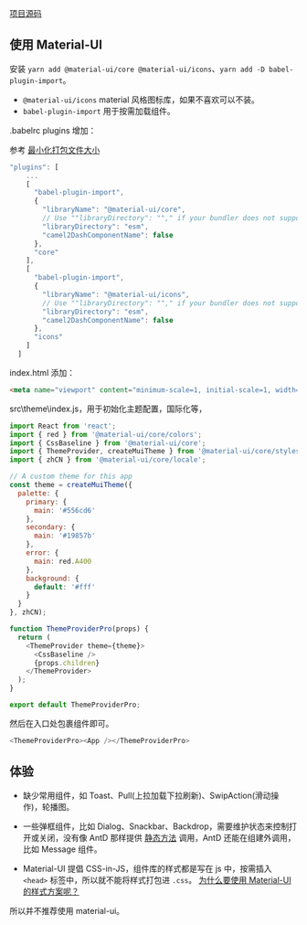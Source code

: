 [项目源码](https://github.com/zhuanglong/react-template/tree/h5_material-ui)

## 使用 Material-UI

安装 `yarn add @material-ui/core @material-ui/icons`、`yarn add -D babel-plugin-import`。

- `@material-ui/icons` material 风格图标库，如果不喜欢可以不装。
- `babel-plugin-import` 用于按需加载组件。

.babelrc plugins 增加：

参考 [最小化打包文件大小](https://material-ui.com/zh/guides/minimizing-bundle-size/#development-environment)

```js
"plugins": [
    ...
    [
      "babel-plugin-import",
      {
        "libraryName": "@material-ui/core",
        // Use ""libraryDirectory": ""," if your bundler does not support ES modules
        "libraryDirectory": "esm",
        "camel2DashComponentName": false
      },
      "core"
    ],
    [
      "babel-plugin-import",
      {
        "libraryName": "@material-ui/icons",
        // Use ""libraryDirectory": ""," if your bundler does not support ES modules
        "libraryDirectory": "esm",
        "camel2DashComponentName": false
      },
      "icons"
    ]
  ]
```

index.html 添加：

```html
<meta name="viewport" content="minimum-scale=1, initial-scale=1, width=device-width" />
```

src\theme\index.js，用于初始化主题配置，国际化等，

```js
import React from 'react';
import { red } from '@material-ui/core/colors';
import { CssBaseline } from '@material-ui/core';
import { ThemeProvider, createMuiTheme } from '@material-ui/core/styles';
import { zhCN } from '@material-ui/core/locale';

// A custom theme for this app
const theme = createMuiTheme({
  palette: {
    primary: {
      main: '#556cd6'
    },
    secondary: {
      main: '#19857b'
    },
    error: {
      main: red.A400
    },
    background: {
      default: '#fff'
    }
  }
}, zhCN);

function ThemeProviderPro(props) {
  return (
    <ThemeProvider theme={theme}>
      <CssBaseline />
      {props.children}
    </ThemeProvider>
  );
}

export default ThemeProviderPro;
```

然后在入口处包裹组件即可。

```js
<ThemeProviderPro><App /></ThemeProviderPro>
```

## 体验

- 缺少常用组件，如 Toast、Pull(上拉加载下拉刷新)、SwipAction(滑动操作)，轮播图。

- 一些弹框组件，比如 Dialog、Snackbar、Backdrop，需要维护状态来控制打开或关闭，没有像 AntD 那样提供 [静态方法](https://ant.design/components/message-cn/#API) 调用，AntD 还能在组建外调用，比如 Message 组件。
- Material-UI 提倡 CSS-in-JS，组件库的样式都是写在 js 中，按需插入 `<head>` 标签中，所以就不能将样式打包进 `.css`。  [为什么要使用 Material-UI 的样式方案呢？](https://material-ui.com/zh/styles/basics/#why-use-material-uis-styling-solution)

所以并不推荐使用 material-ui。
